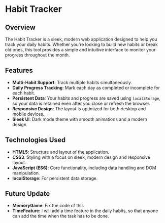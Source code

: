 # Habit Tracker

## Overview

The Habit Tracker is a sleek, modern web application designed to help you track your daily habits. Whether you're looking to build new habits or break old ones, this tool provides a simple and intuitive interface to monitor your progress throughout the month.

## Features

- **Multi-Habit Support**: Track multiple habits simultaneously.
- **Daily Progress Tracking**: Mark each day as completed or incomplete for each habit.
- **Persistent Data**: Your habits and progress are saved using `localStorage`, so your data is retained even after you close or refresh the browser.
- **Responsive Design**: The layout is optimized for both desktop and mobile devices.
- **Sleek UI**: Dark mode theme with smooth animations and a modern design.

## Technologies Used

- **HTML5**: Structure and layout of the application.
- **CSS3**: Styling with a focus on sleek, modern design and responsive layout.
- **JavaScript (ES6)**: Core functionality, including data handling and DOM manipulation.
- **localStorage**: For persistent data storage.

## Future Update
- **MemoryGame**: Fix the code of this
- **TimeFeature**: I will add a time feature in the daily habits, so that anyone can add the time when the task has to be done.
